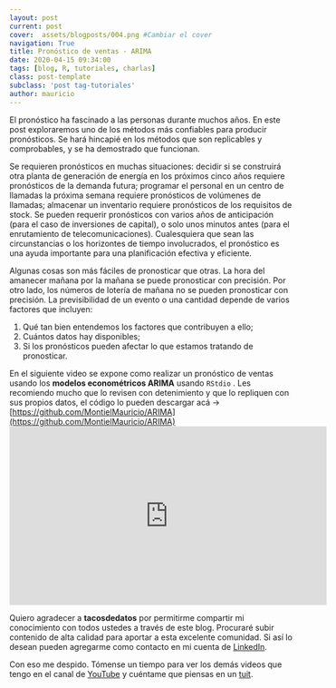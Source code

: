 ```yaml
---
layout: post
current: post
cover:  assets/blogposts/004.png #Cambiar el cover
navigation: True
title: Pronóstico de ventas - ARIMA
date: 2020-04-15 09:34:00
tags: [blog, R, tutoriales, charlas]
class: post-template
subclass: 'post tag-tutoriales'
author: mauricio
---
```

El pronóstico ha fascinado a las personas durante muchos años. En este post exploraremos uno de los métodos más confiables para producir pronósticos. Se hará hincapié en los métodos que son replicables y comprobables, y se ha demostrado que funcionan.<br>

Se requieren pronósticos en muchas situaciones: decidir si se construirá otra planta de generación de energía en los próximos cinco años requiere pronósticos de la demanda futura; programar el personal en un centro de llamadas la próxima semana requiere pronósticos de volúmenes de llamadas; almacenar un inventario requiere pronósticos de los requisitos de stock. Se pueden requerir pronósticos con varios años de anticipación (para el caso de inversiones de capital), o solo unos minutos antes (para el enrutamiento de telecomunicaciones). Cualesquiera que sean las circunstancias o los horizontes de tiempo involucrados, el pronóstico es una ayuda importante para una planificación efectiva y eficiente.<br>

Algunas cosas son más fáciles de pronosticar que otras. La hora del amanecer mañana por la mañana se puede pronosticar con precisión. Por otro lado, los números de lotería de mañana no se pueden pronosticar con precisión. 
La previsibilidad de un evento o una cantidad depende de varios factores que incluyen:
1. Qué tan bien entendemos los factores que contribuyen a ello;<br>
2. Cuántos datos hay disponibles;
3. Si los pronósticos pueden afectar lo que estamos tratando de pronosticar.

En el siguiente video se expone como realizar un pronóstico de ventas usando los **modelos econométricos ARIMA** usando `RStdio` . Les recomiendo mucho que lo revisen con detenimiento y que lo repliquen con sus propios datos, el código lo pueden descargar acá -> [https://github.com/MontielMauricio/ARIMA](https://github.com/MontielMauricio/ARIMA)<br>
    <iframe width="560" height="315" src="https://www.youtube.com/embed/6pYto7y0KTA" frameborder="0" allow="accelerometer; autoplay; encrypted-media; gyroscope; picture-in-picture" allowfullscreen></iframe>


Quiero agradecer a **tacosdedatos** por permitirme compartir mi conocimiento con todos ustedes a través de este blog. Procuraré subir contenido de alta calidad para aportar a esta excelente comunidad. Si así lo desean pueden agregarme como contacto en mi cuenta de [LinkedIn](https://www.linkedin.com/in/mauriciomontiel).

Con eso me despido. Tómense un tiempo para ver los demás videos que tengo en el canal de [YouTube](https://www.youtube.com/channel/UCmzIHZGEwUyb7luzTu6N85g?view_as=subscriber) y cuéntame que piensas en un [tuit](https://twitter.com/MauMontielE).
